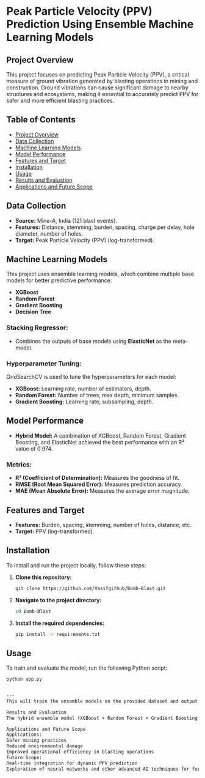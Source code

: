# Peak Particle Velocity (PPV) Prediction Using Ensemble Machine Learning Models

## Project Overview

This project focuses on predicting Peak Particle Velocity (PPV), a critical measure of ground vibration generated by blasting operations in mining and construction. Ground vibrations can cause significant damage to nearby structures and ecosystems, making it essential to accurately predict PPV for safer and more efficient blasting practices.

## Table of Contents

- [Project Overview](#project-overview)
- [Data Collection](#data-collection)
- [Machine Learning Models](#machine-learning-models)
- [Model Performance](#model-performance)
- [Features and Target](#features-and-target)
- [Installation](#installation)
- [Usage](#usage)
- [Results and Evaluation](#results-and-evaluation)
- [Applications and Future Scope](#applications-and-future-scope)

## Data Collection

- **Source:** Mine-A, India (121 blast events).
- **Features:** Distance, stemming, burden, spacing, charge per delay, hole diameter, number of holes.
- **Target:** Peak Particle Velocity (PPV) (log-transformed).

## Machine Learning Models

This project uses ensemble learning models, which combine multiple base models for better predictive performance:

- **XGBoost**
- **Random Forest**
- **Gradient Boosting**
- **Decision Tree**

### Stacking Regressor:

- Combines the outputs of base models using **ElasticNet** as the meta-model.

### Hyperparameter Tuning:

GridSearchCV is used to tune the hyperparameters for each model:

- **XGBoost:** Learning rate, number of estimators, depth.
- **Random Forest:** Number of trees, max depth, minimum samples.
- **Gradient Boosting:** Learning rate, subsampling, depth.

## Model Performance

- **Hybrid Model:** A combination of XGBoost, Random Forest, Gradient Boosting, and ElasticNet achieved the best performance with an R² value of 0.974.
  
### Metrics:

- **R² (Coefficient of Determination):** Measures the goodness of fit.
- **RMSE (Root Mean Squared Error):** Measures prediction accuracy.
- **MAE (Mean Absolute Error):** Measures the average error magnitude.

## Features and Target

- **Features:** Burden, spacing, stemming, number of holes, distance, etc.
- **Target:** PPV (log-transformed).

## Installation

To install and run the project locally, follow these steps:

1. **Clone this repository:**

    ```bash
    git clone https://github.com/Vasifgithub/Bomb-Blast.git
    ```

2. **Navigate to the project directory:**

    ```bash
    cd Bomb-Blast
    ```

3. **Install the required dependencies:**

    ```bash
    pip install -r requirements.txt
    ```

## Usage

To train and evaluate the model, run the following Python script:

```bash
python app.py


---
This will train the ensemble models on the provided dataset and output the performance metrics.

Results and Evaluation
The hybrid ensemble model (XGBoost + Random Forest + Gradient Boosting + ElasticNet) provided the best performance for predicting PPV, achieving an R² score of 0.974. The results demonstrate the power of ensemble learning techniques in overcoming the limitations of traditional empirical models.

Applications and Future Scope
Applications:
Safer mining practices
Reduced environmental damage
Improved operational efficiency in blasting operations
Future Scope:
Real-time integration for dynamic PPV prediction
Exploration of neural networks and other advanced AI techniques for further enhancement of prediction accuracy
